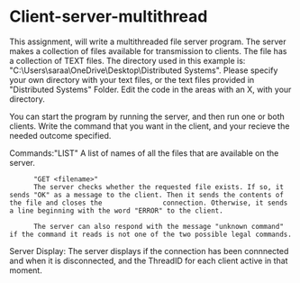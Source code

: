 # Client-server-multithread

This assignment, will write a multithreaded file server program. The server makes a collection of files available for transmission to clients.
The file has a collection of TEXT files. The directory used in this example is:
"C:\\Users\\saraa\\OneDrive\\Desktop\\Distributed Systems". 
Please specify your own directory with your text files, or the text files provided in "Distributed Systems" Folder. Edit the code in the areas with an X, with your directory.

You can start the program by running the server, and then run one or both clients. Write the command that you want in the client, and your recieve the needed outcome specified.

Commands:"LIST"
          A list of names of all the files that are available on the server.
          
          "GET <filename>"
          The server checks whether the requested file exists. If so, it sends "OK" as a message to the client. Then it sends the contents of the file and closes the               connection. Otherwise, it sends a line beginning with the word "ERROR" to the client.
          
          The server can also respond with the message "unknown command" if the command it reads is not one of the two possible legal commands.
          
Server Display:
                The server displays if the connection has been connnected and when it is disconnected, and the ThreadID for each client active in that moment.
          
